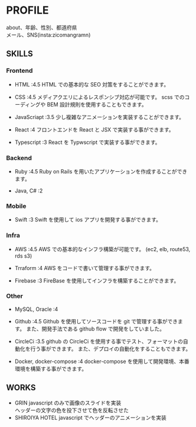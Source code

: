 # PROFILE

about、年齢、性別、都道府県  
メール、SNS(insta:zicomangramn)

## SKILLS

### Frontend

- HTML :4.5
  HTML での基本的な SEO 対策をすることができます。
- CSS :4.5
  メディアクエリによるレスポンシブ対応が可能です。
  scss でのコーディングや BEM 設計規則を使用することもできます。
- JavaScriapt :3.5
  少し複雑なアニメーションを実装することができます。

- React :4
  フロントエンドを React と JSX で実装する事ができます。
- Typescript :3
  React を Typwscript で実装する事ができます。

### Backend

- Ruby :4.5
  Ruby on Rails を用いたアプリケーションを作成することができます。

- Java, C# :2

### Mobile

- Swift :3
  Swift を使用して ios アプリを開発する事ができます。

### Infra

- AWS :4.5
  AWS での基本的なインフラ構築が可能です。
  (ec2, elb, route53, rds s3)
- Trraform :4
  AWS をコードで書いて管理する事ができます。

- Firebase :3
  FireBase を使用してインフラを構築することができます。

### Other

- MySQL, Oracle :4

- Github :4.5
  Github を使用してソースコードを git で管理する事ができます。
  また、開発手法である github flow で開発をしていました。
- CircleCi :3.5
  github の CircleCi を使用する事でテスト、フォーマットの自動化を行う事ができます。
  また、デプロイの自動化をすることもできます。

- Docker, docker-compose :4
  docker-compose を使用して開発環境、本番環境を構築する事ができます。

## WORKS

- GRIN
  javascript のみで画像のスライドを実装  
  ヘッダーの文字の色を投下させて色を反転させた
- SHIROIYA HOTEL
  javascript でヘッダーのアニメーションを実装
